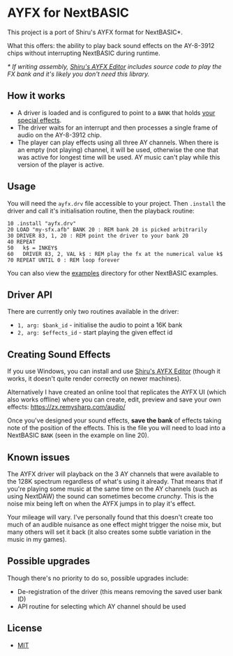 # AYFX for NextBASIC

This project is a port of Shiru's AYFX format for NextBASIC*.

What this offers: the ability to play back sound effects on the AY-8-3912 chips without interrupting NextBASIC during runtime.

_\* If writing assembly, [Shiru's AYFX Editor](https://shiru.untergrund.net/software.shtml#old) includes source code to play the FX bank and it's likely you don't need this library._

## How it works

- A driver is loaded and is configured to point to a `BANK` that holds [your special effects](#creating-sound-effects).
- The driver waits for an interrupt and then processes a single frame of audio on the AY-8-3912 chip.
- The player can play effects using all three AY channels. When there is an empty (not playing) channel, it will be used, otherwise the one that was active for longest time will be used. AY music can't play while this version of the player is active.

## Usage

You will need the `ayfx.drv` file accessible to your project. Then `.install` the driver and call it's initialisation routine, then the playback routine:

```basic
10 .install "ayfx.drv"
20 LOAD "my-sfx.afb" BANK 20 : REM bank 20 is picked arbitrarily
30 DRIVER 83, 1, 20 : REM point the driver to your bank 20
40 REPEAT
50   k$ = INKEY$
60   DRIVER 83, 2, VAL k$ : REM play the fx at the numerical value k$
70 REPEAT UNTIL 0 : REM loop forever
```

You can also view the [examples](https://github.com/remy/next-ayfx/tree/main/example) directory for other NextBASIC examples.

## Driver API

There are currently only two routines available in the driver:

- `1, arg: $bank_id` - initialise the audio to point a 16K bank
- `2, arg: $effects_id` - start playing the given effect id

## Creating Sound Effects

If you use Windows, you can install and use [Shiru's AYFX Editor](https://shiru.untergrund.net/software.shtml#old) (though it works, it doesn't quite render correctly on newer machines).

Alternatively I have created an online tool that replicates the AYFX UI (which also works offline) where you can create, edit, preview and save your own effects: https://zx.remysharp.com/audio/

Once you've designed your sound effects, **save the bank** of effects taking note of the position of the effects. This is the file you will need to load into a NextBASIC `BANK` (seen in the example on line 20).

## Known issues

The AYFX driver will playback on the 3 AY channels that were available to the 128K spectrum regardless of what's using it already. That means that if you're playing some music at the same time on the AY channels (such as using NextDAW) the sound can sometimes become _crunchy_. This is the noise mix being left on when the AYFX jumps in to play it's effect.

Your mileage will vary. I've personally found that this doesn't create too much of an audible nuisance as one effect might trigger the noise mix, but many others will set it back (it also creates some subtle variation in the music in my games).

## Possible upgrades

Though there's no priority to do so, possible upgrades include:

- De-registration of the driver (this means removing the saved user bank ID)
- API routine for selecting which AY channel should be used

## License

- [MIT](https://rem.mit-license.org)